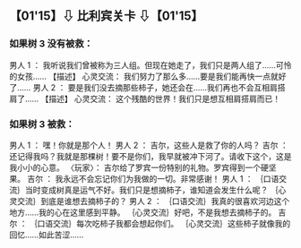## 【01'15】⇩ 比利宾关卡 ⇩【01'15】
### 如果树 3 没有被救：
男人 1 ： 我听说我们曾被称为三人组。但现在她走了，我们只是两人组了……可怜的女孩……
【描述】 心灵交流： 我们努力了那么多……要是我们能再快一点就好了……
男人 2 ： 要是我们没去摘那些柿子，她还会在……我们再也不会互相肩搭肩了……
【描述】 心灵交流： 这个残酷的世界！我们只是想互相肩搭肩而已！
### 如果树 3 被救：
男人 1 ： 嘿！你就是那个人！
男人 2 ： 吉尔，这些人是救了你的人吗？
吉尔 ： 还记得我吗？我就是那棵树！要不是你们，我早就被冲下河了。请收下这个，这是我小小的心意。
〈玩家〉： 吉尔给了罗宾一份特别的礼物。罗宾得到一个硬坚果。
吉尔 ： 我永远不会忘记你们为我做的一切。非常感谢！
男人 1 ： ｛口语交流｝当时变成树真是运气不好。我们只是想摘柿子，谁知道会发生什么呢？
｛心灵交流｝到底是谁想去摘柿子的？
男人 2 ： ｛口语交流｝我真的很喜欢河边这个地方……我的心在这里感到平静。
｛心灵交流｝好吧，不是我想去摘柿子的。
吉尔 ： ｛口语交流｝每次吃柿子我都会想起你们。
｛心灵交流｝这些柿子就像我的回忆……如此苦涩……